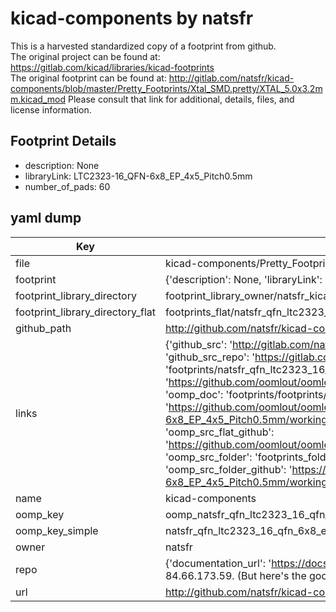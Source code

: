 # kicad-components by natsfr  
This is a harvested standardized copy of a footprint from github.  
The original project can be found at:  
https://gitlab.com/kicad/libraries/kicad-footprints  
The original footprint can be found at:
http://gitlab.com/natsfr/kicad-components/blob/master/Pretty_Footprints/Xtal_SMD.pretty/XTAL_5.0x3.2mm.kicad_mod
Please consult that link for additional, details, files, and license information.  
## Footprint Details
* description: None  
* libraryLink: LTC2323-16_QFN-6x8_EP_4x5_Pitch0.5mm  
* number_of_pads: 60  
## yaml dump  
| Key | Value |  
| --- | --- |  
| file | kicad-components/Pretty_Footprints/QFN.pretty/LTC2323-16_QFN-6x8_EP_4x5_Pitch0.5mm.kicad_mod |  
| footprint | {'description': None, 'libraryLink': 'LTC2323-16_QFN-6x8_EP_4x5_Pitch0.5mm', 'number_of_pads': 60} |  
| footprint_library_directory | footprint_library_owner/natsfr_kicad-components |  
| footprint_library_directory_flat | footprints_flat/natsfr_qfn_ltc2323_16_qfn_6x8_ep_4x5_pitch0_5mm/working |  
| github_path | http://github.com/natsfr/kicad-components/blob/master/Pretty_Footprints/QFN.pretty/LTC2323-16_QFN-6x8_EP_4x5_Pitch0.5mm.kicad_mod |  
| links | {'github_src': 'http://gitlab.com/natsfr/kicad-components/blob/master/Pretty_Footprints/Xtal_SMD.pretty/XTAL_5.0x3.2mm.kicad_mod', 'github_src_repo': 'https://gitlab.com/kicad/libraries/kicad-footprints', 'oomp_bot': 'footprints/natsfr_qfn_ltc2323_16_qfn_6x8_ep_4x5_pitch0_5mm/working', 'oomp_bot_github': 'https://github.com/oomlout/oomlout_oomp_footprint_bot/tree/main/footprints/natsfr_qfn_ltc2323_16_qfn_6x8_ep_4x5_pitch0_5mm/working', 'oomp_doc': 'footprints/footprints/natsfr/QFN/LTC2323-16_QFN-6x8_EP_4x5_Pitch0.5mm/working/', 'oomp_doc_github': 'https://github.com/oomlout/oomlout_oomp_footprint_doc/tree/main/footprints/footprints/natsfr/QFN/LTC2323-16_QFN-6x8_EP_4x5_Pitch0.5mm/working', 'oomp_src_flat': 'footprints_flat/footprints_flat/natsfr_qfn_ltc2323_16_qfn_6x8_ep_4x5_pitch0_5mm/working', 'oomp_src_flat_github': 'https://github.com/oomlout/oomlout_oomp_footprint_src/tree/main/footprints_flat/natsfr_qfn_ltc2323_16_qfn_6x8_ep_4x5_pitch0_5mm/working', 'oomp_src_folder': 'footprints_folder/footprints_folder/natsfr/QFN/LTC2323-16_QFN-6x8_EP_4x5_Pitch0.5mm/working', 'oomp_src_folder_github': 'https://github.com/oomlout/oomlout_oomp_footprint_src/tree/main/footprints_folder/natsfr/QFN/LTC2323-16_QFN-6x8_EP_4x5_Pitch0.5mm/working'} |  
| name | kicad-components |  
| oomp_key | oomp_natsfr_qfn_ltc2323_16_qfn_6x8_ep_4x5_pitch0_5mm |  
| oomp_key_simple | natsfr_qfn_ltc2323_16_qfn_6x8_ep_4x5_pitch0_5mm |  
| owner | natsfr |  
| repo | {'documentation_url': 'https://docs.github.com/rest/overview/resources-in-the-rest-api#rate-limiting', 'message': "API rate limit exceeded for 84.66.173.59. (But here's the good news: Authenticated requests get a higher rate limit. Check out the documentation for more details.)"} |  
| url | http://github.com/natsfr/kicad-components |  

